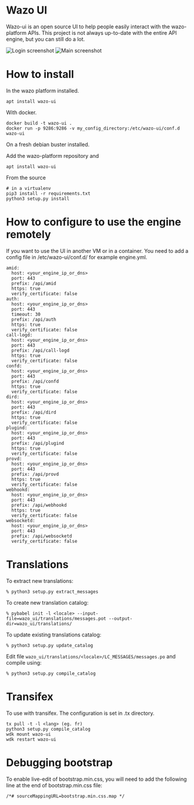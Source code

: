 # Wazo UI

Wazo-ui is an open source UI to help people easily interact with the wazo-platform APIs.
This project is not always up-to-date with the entire API engine, but you can still do a lot.

![Login screenshot](/contribs/screenshots/login.png?raw=true "Login")
![Main screenshot](/contribs/screenshots/main.png?raw=true "Main")

# How to install

In the wazo platform installed.

    apt install wazo-ui

With docker.

    docker build -t wazo-ui .
    docker run -p 9286:9286 -v my_config_directory:/etc/wazo-ui/conf.d wazo-ui

On a fresh debian buster installed.

Add the wazo-platform repository and

    apt install wazo-ui

From the source

    # in a virtualenv
    pip3 install -r requirements.txt
    python3 setup.py install


# How to configure to use the engine remotely

If you want to use the UI in another VM or in a container.
You need to add a config file in /etc/wazo-ui/conf.d/ for example engine.yml.

```
amid:
  host: <your_engine_ip_or_dns>
  port: 443
  prefix: /api/amid
  https: true
  verify_certificate: false
auth:
  host: <your_engine_ip_or_dns>
  port: 443
  timeout: 30
  prefix: /api/auth
  https: true
  verify_certificate: false
call-logd:
  host: <your_engine_ip_or_dns>
  port: 443
  prefix: /api/call-logd
  https: true
  verify_certificate: false
confd:
  host: <your_engine_ip_or_dns>
  port: 443
  prefix: /api/confd
  https: true
  verify_certificate: false
dird:
  host: <your_engine_ip_or_dns>
  port: 443
  prefix: /api/dird
  https: true
  verify_certificate: false
plugind:
  host: <your_engine_ip_or_dns>
  port: 443
  prefix: /api/plugind
  https: true
  verify_certificate: false
provd:
  host: <your_engine_ip_or_dns>
  port: 443
  prefix: /api/provd
  https: true
  verify_certificate: false
webhookd:
  host: <your_engine_ip_or_dns>
  port: 443
  prefix: /api/webhookd
  https: true
  verify_certificate: false
websocketd:
  host: <your_engine_ip_or_dns>
  port: 443
  prefix: /api/websocketd
  verify_certificate: false
```

# Translations

To extract new translations:

    % python3 setup.py extract_messages

To create new translation catalog:

    % pybabel init -l <locale> --input-file=wazo_ui/translations/messages.pot --output-dir=wazo_ui/translations/


To update existing translations catalog:

    % python3 setup.py update_catalog

Edit file `wazo_ui/translations/<locale>/LC_MESSAGES/messages.po` and compile
using:

    % python3 setup.py compile_catalog

# Transifex

To use with transifex. The configuration is set in .tx directory.

    tx pull -t -l <lang> (eg. fr)
    python3 setup.py compile_catalog
    wdk mount wazo-ui
    wdk restart wazo-ui

# Debugging bootstrap

To enable live-edit of bootstrap.min.css, you will need to add the following line at the end of
bootstrap.min.css file:

    /*# sourceMappingURL=bootstrap.min.css.map */
